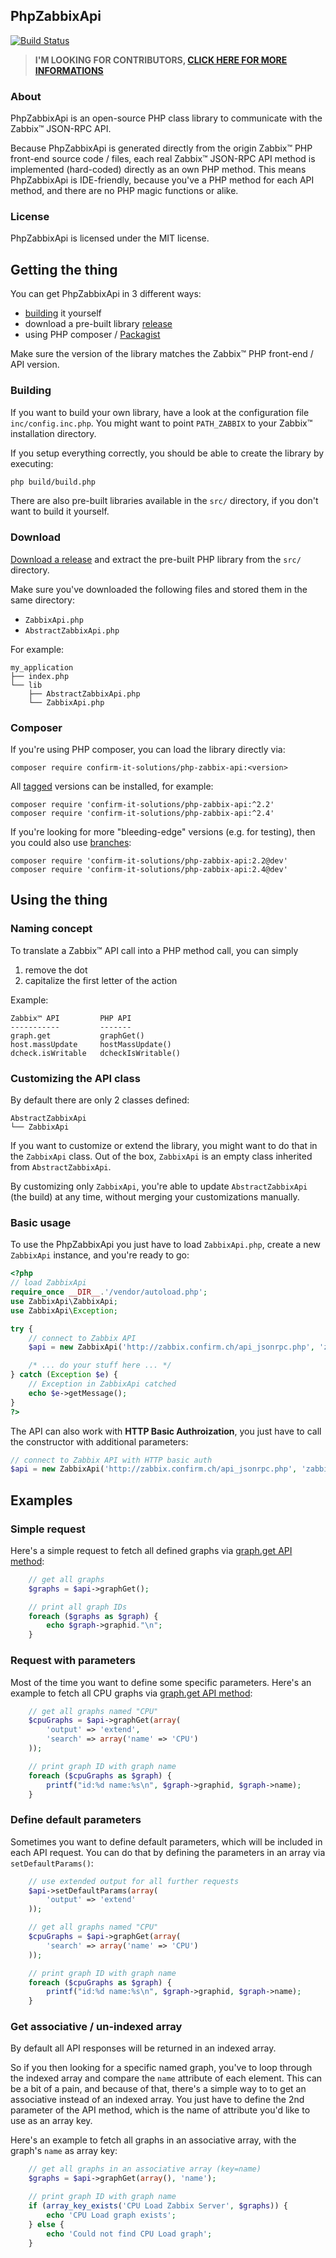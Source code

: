 ## PhpZabbixApi

[![Build Status](https://travis-ci.org/confirm/PhpZabbixApi.svg?branch=master)](https://travis-ci.org/confirm/PhpZabbixApi)

> __I'M LOOKING FOR CONTRIBUTORS, [CLICK HERE FOR MORE INFORMATIONS](https://github.com/confirm/PhpZabbixApi/issues/28)__

### About

PhpZabbixApi is an open-source PHP class library to communicate with the Zabbix™ JSON-RPC API.

Because PhpZabbixApi is generated directly from the origin Zabbix™ PHP front-end source code / files, each real Zabbix™ JSON-RPC API method is implemented (hard-coded) directly as an own PHP method. This means PhpZabbixApi is IDE-friendly, because you've a PHP method for each API method, and there are no PHP magic functions or alike.

### License

PhpZabbixApi is licensed under the MIT license.

## Getting the thing

You can get PhpZabbixApi in 3 different ways:

* [building](#building) it yourself
* download a pre-built library [release](https://github.com/domibarton/PhpZabbixApi/releases)
* using PHP composer / [Packagist](https://packagist.org/)

Make sure the version of the library matches the Zabbix™ PHP front-end / API version.

### Building

If you want to build your own library, have a look at the configuration file `inc/config.inc.php`.
You might want to point `PATH_ZABBIX`  to your Zabbix™ installation directory.

If you setup everything correctly, you should be able to create the library by executing:

```bash
php build/build.php
```

There are also pre-built libraries available in the `src/` directory, if you don't want to build it yourself.

### Download

[Download a release](https://github.com/domibarton/PhpZabbixApi/releases) and extract the pre-built PHP library from the `src/` directory.

Make sure you've downloaded the following files and stored them in the same directory:

* `ZabbixApi.php`
* `AbstractZabbixApi.php`

For example:

```
my_application
├── index.php
└── lib
    ├── AbstractZabbixApi.php
    └── ZabbixApi.php
```

### Composer

If you're using PHP composer, you can load the library directly via:

```
composer require confirm-it-solutions/php-zabbix-api:<version>
```

All [tagged](https://github.com/domibarton/PhpZabbixApi/tags) versions can be installed, for example:


```
composer require 'confirm-it-solutions/php-zabbix-api:^2.2'
composer require 'confirm-it-solutions/php-zabbix-api:^2.4'
```

If you're looking for more "bleeding-edge" versions (e.g. for testing), then you could also use [branches](https://github.com/confirm-it-solutions/PhpZabbixApi/branches):

```
composer require 'confirm-it-solutions/php-zabbix-api:2.2@dev'
composer require 'confirm-it-solutions/php-zabbix-api:2.4@dev'
```

## Using the thing

### Naming concept

To translate a Zabbix™ API call into a PHP method call, you can simply

1. remove the dot
2. capitalize the first letter of the action

Example:

```
Zabbix™ API         PHP API
-----------         -------
graph.get           graphGet()
host.massUpdate     hostMassUpdate()
dcheck.isWritable   dcheckIsWritable()
```

### Customizing the API class

By default there are only 2 classes defined:

```
AbstractZabbixApi
└── ZabbixApi
```

If you want to customize or extend the library, you might want to do that in the `ZabbixApi` class.
Out of the box, `ZabbixApi` is an empty class inherited from `AbstractZabbixApi`.

By customizing only `ZabbixApi`, you're able to update `AbstractZabbixApi` (the build) at any time, without merging your customizations manually.

### Basic usage

To use the PhpZabbixApi you just have to load `ZabbixApi.php`, create a new `ZabbixApi` instance, and you're ready to go:

```php
<?php
// load ZabbixApi
require_once __DIR__.'/vendor/autoload.php';
use ZabbixApi\ZabbixApi;
use ZabbixApi\Exception;

try {
    // connect to Zabbix API
    $api = new ZabbixApi('http://zabbix.confirm.ch/api_jsonrpc.php', 'zabbix_user', 'zabbix_password');

    /* ... do your stuff here ... */
} catch (Exception $e) {
    // Exception in ZabbixApi catched
    echo $e->getMessage();
}
?>
```

The API can also work with __HTTP Basic Authroization__, you just have to call the constructor with additional parameters:

```php
// connect to Zabbix API with HTTP basic auth
$api = new ZabbixApi('http://zabbix.confirm.ch/api_jsonrpc.php', 'zabbix_user', 'zabbix_password', 'http_user', 'http_password');
```

## Examples

### Simple request

Here's a simple request to fetch all defined graphs via [graph.get API method](https://www.zabbix.com/documentation/2.4/manual/api/reference/graph/get):

```php
    // get all graphs
    $graphs = $api->graphGet();

    // print all graph IDs
    foreach ($graphs as $graph) {
        echo $graph->graphid."\n";
    }
```

### Request with parameters

Most of the time you want to define some specific parameters.
Here's an example to fetch all CPU graphs via [graph.get API method](https://www.zabbix.com/documentation/2.4/manual/api/reference/graph/get):

```php
    // get all graphs named "CPU"
    $cpuGraphs = $api->graphGet(array(
        'output' => 'extend',
        'search' => array('name' => 'CPU')
    ));

    // print graph ID with graph name
    foreach ($cpuGraphs as $graph) {
        printf("id:%d name:%s\n", $graph->graphid, $graph->name);
    }
```

### Define default parameters

Sometimes you want to define default parameters, which will be included in each API request.
You can do that by defining the parameters in an array via `setDefaultParams()`:

```php
    // use extended output for all further requests
    $api->setDefaultParams(array(
        'output' => 'extend'
    ));

    // get all graphs named "CPU"
    $cpuGraphs = $api->graphGet(array(
        'search' => array('name' => 'CPU')
    ));

    // print graph ID with graph name
    foreach ($cpuGraphs as $graph) {
        printf("id:%d name:%s\n", $graph->graphid, $graph->name);
    }
```

### Get associative / un-indexed array

By default all API responses will be returned in an indexed array.

So if you then looking for a specific named graph, you've to loop through the indexed array and compare the `name` attribute of each element. This can be a bit of a pain, and because of that, there's a simple way to to get an associative instead of an indexed array. You just have to define the 2nd parameter of the API method, which is the name of attribute you'd like to use as an array key.

Here's an example to fetch all graphs in an associative array, with the graph's `name` as array key:

```php
    // get all graphs in an associative array (key=name)
    $graphs = $api->graphGet(array(), 'name');

    // print graph ID with graph name
    if (array_key_exists('CPU Load Zabbix Server', $graphs)) {
        echo 'CPU Load graph exists';
    } else {
        echo 'Could not find CPU Load graph';
    }
```
